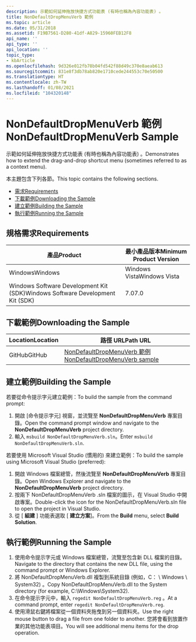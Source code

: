 ```yaml
---
description: 示範如何延伸拖放快捷方式功能表 (有時也稱為內容功能表) 。
title: NonDefaultDropMenuVerb 範例
ms.topic: article
ms.date: 05/31/2018
ms.assetid: F19B7561-D280-41df-A829-15960FEB12F8
api_name: ''
api_type: ''
api_location: ''
topic_type:
- kbArticle
ms.openlocfilehash: 9d326e012fb78b04fd542f88d49c370e8aeab613
ms.sourcegitcommit: 831e8f3db78ab820e1710cede244553c70e50500
ms.translationtype: HT
ms.contentlocale: zh-TW
ms.lasthandoff: 01/08/2021
ms.locfileid: "104320148"
---
```

# <a name="nondefaultdropmenuverb-sample"></a><span data-ttu-id="5ea5e-103">NonDefaultDropMenuVerb 範例</span><span class="sxs-lookup"><span data-stu-id="5ea5e-103">NonDefaultDropMenuVerb Sample</span></span>

<span data-ttu-id="5ea5e-104">示範如何延伸拖放快捷方式功能表 (有時也稱為內容功能表) 。</span><span class="sxs-lookup"><span data-stu-id="5ea5e-104">Demonstrates how to extend the drag-and-drop shortcut menu (sometimes referred to as a context menu).</span></span>

<span data-ttu-id="5ea5e-105">本主題包含下列各節。</span><span class="sxs-lookup"><span data-stu-id="5ea5e-105">This topic contains the following sections.</span></span>

-   [<span data-ttu-id="5ea5e-106">需求</span><span class="sxs-lookup"><span data-stu-id="5ea5e-106">Requirements</span></span>](#requirements)
-   [<span data-ttu-id="5ea5e-107">下載範例</span><span class="sxs-lookup"><span data-stu-id="5ea5e-107">Downloading the Sample</span></span>](#downloading-the-sample)
-   [<span data-ttu-id="5ea5e-108">建立範例</span><span class="sxs-lookup"><span data-stu-id="5ea5e-108">Building the Sample</span></span>](#building-the-sample)
-   [<span data-ttu-id="5ea5e-109">執行範例</span><span class="sxs-lookup"><span data-stu-id="5ea5e-109">Running the Sample</span></span>](#running-the-sample)

## <a name="requirements"></a><span data-ttu-id="5ea5e-110">規格需求</span><span class="sxs-lookup"><span data-stu-id="5ea5e-110">Requirements</span></span>



| <span data-ttu-id="5ea5e-111">產品</span><span class="sxs-lookup"><span data-stu-id="5ea5e-111">Product</span></span>                                | <span data-ttu-id="5ea5e-112">最小產品版本</span><span class="sxs-lookup"><span data-stu-id="5ea5e-112">Minimum Product Version</span></span> |
|----------------------------------------|-------------------------|
| <span data-ttu-id="5ea5e-113">Windows</span><span class="sxs-lookup"><span data-stu-id="5ea5e-113">Windows</span></span>                                | <span data-ttu-id="5ea5e-114">Windows Vista</span><span class="sxs-lookup"><span data-stu-id="5ea5e-114">Windows Vista</span></span>           |
| <span data-ttu-id="5ea5e-115">Windows Software Development Kit (SDK)</span><span class="sxs-lookup"><span data-stu-id="5ea5e-115">Windows Software Development Kit (SDK)</span></span> | <span data-ttu-id="5ea5e-116">7.0</span><span class="sxs-lookup"><span data-stu-id="5ea5e-116">7.0</span></span>                     |



 

## <a name="downloading-the-sample"></a><span data-ttu-id="5ea5e-117">下載範例</span><span class="sxs-lookup"><span data-stu-id="5ea5e-117">Downloading the Sample</span></span>

| <span data-ttu-id="5ea5e-118">Location</span><span class="sxs-lookup"><span data-stu-id="5ea5e-118">Location</span></span>      | <span data-ttu-id="5ea5e-119">路徑 URL</span><span class="sxs-lookup"><span data-stu-id="5ea5e-119">Path URL</span></span>                                                                                             |
|---------------|------------------------------------------------------------------------------------------------------|
| <span data-ttu-id="5ea5e-120">GitHub</span><span class="sxs-lookup"><span data-stu-id="5ea5e-120">GitHub</span></span>  | [<span data-ttu-id="5ea5e-121">NonDefaultDropMenuVerb 範例</span><span class="sxs-lookup"><span data-stu-id="5ea5e-121">NonDefaultDropMenuVerb sample</span></span>](https://github.com/microsoft/Windows-classic-samples/tree/master/Samples/Win7Samples/winui/shell/appshellintegration/NonDefaultDropMenuVerb) |

## <a name="building-the-sample"></a><span data-ttu-id="5ea5e-122">建立範例</span><span class="sxs-lookup"><span data-stu-id="5ea5e-122">Building the Sample</span></span>

<span data-ttu-id="5ea5e-123">若要從命令提示字元建立範例：</span><span class="sxs-lookup"><span data-stu-id="5ea5e-123">To build the sample from the command prompt:</span></span>

1.  <span data-ttu-id="5ea5e-124">開啟 [命令提示字元] 視窗，並流覽至 **NonDefaultDropMenuVerb** 專案目錄。</span><span class="sxs-lookup"><span data-stu-id="5ea5e-124">Open the command prompt window and navigate to the **NonDefaultDropMenuVerb** project directory.</span></span>
2.  <span data-ttu-id="5ea5e-125">輸入 `msbuild NonDefaultDropMenuVerb.sln`。</span><span class="sxs-lookup"><span data-stu-id="5ea5e-125">Enter `msbuild NonDefaultDropMenuVerb.sln`.</span></span>

<span data-ttu-id="5ea5e-126">若要使用 Microsoft Visual Studio (慣用的) 來建立範例：</span><span class="sxs-lookup"><span data-stu-id="5ea5e-126">To build the sample using Microsoft Visual Studio (preferred):</span></span>

1.  <span data-ttu-id="5ea5e-127">開啟 Windows 檔案總管，然後流覽至 **NonDefaultDropMenuVerb** 專案目錄。</span><span class="sxs-lookup"><span data-stu-id="5ea5e-127">Open Windows Explorer and navigate to the **NonDefaultDropMenuVerb** project directory.</span></span>
2.  <span data-ttu-id="5ea5e-128">按兩下 NonDefaultDropMenuVerb .sln 檔案的圖示，在 Visual Studio 中開啟專案。</span><span class="sxs-lookup"><span data-stu-id="5ea5e-128">Double-click the icon for the NonDefaultDropMenuVerb.sln file to open the project in Visual Studio.</span></span>
3.  <span data-ttu-id="5ea5e-129">從 [ **組建** ] 功能表選取 [ **建立方案**]。</span><span class="sxs-lookup"><span data-stu-id="5ea5e-129">From the **Build** menu, select **Build Solution**.</span></span>

## <a name="running-the-sample"></a><span data-ttu-id="5ea5e-130">執行範例</span><span class="sxs-lookup"><span data-stu-id="5ea5e-130">Running the Sample</span></span>

1.  <span data-ttu-id="5ea5e-131">使用命令提示字元或 Windows 檔案總管，流覽至包含新 DLL 檔案的目錄。</span><span class="sxs-lookup"><span data-stu-id="5ea5e-131">Navigate to the directory that contains the new DLL file, using the command prompt or Windows Explorer.</span></span>
2.  <span data-ttu-id="5ea5e-132">將 NonDefaultDropMenuVerb.dll 複製到系統目錄 (例如，C： \\ Windows \\ System32) 。</span><span class="sxs-lookup"><span data-stu-id="5ea5e-132">Copy NonDefaultDropMenuVerb.dll to the System directory (for example, C:\\Windows\\System32).</span></span>
3.  <span data-ttu-id="5ea5e-133">在命令提示字元中，輸入 `regedit NonDefaultDropMenuVerb.reg` 。</span><span class="sxs-lookup"><span data-stu-id="5ea5e-133">At a command prompt, enter `regedit NonDefaultDropMenuVerb.reg`.</span></span>
4.  <span data-ttu-id="5ea5e-134">使用滑鼠右鍵將檔案從一個資料夾拖曳到另一個資料夾。</span><span class="sxs-lookup"><span data-stu-id="5ea5e-134">Use the right mouse button to drag a file from one folder to another.</span></span> <span data-ttu-id="5ea5e-135">您將會看到放置作業的其他功能表項目。</span><span class="sxs-lookup"><span data-stu-id="5ea5e-135">You will see additional menu items for the drop operation.</span></span>

 

 



